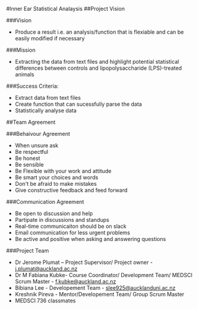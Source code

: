#Inner Ear Statistical Analaysis 
##Project Vision

###Vision
- Produce a result i.e. an analysis/function that is flexiable and can be easily modified if necessary 

###Mission
- Extracting the data from text files and highlight potential statistical differences between controls and lipopolysaccharide (LPS)-treated animals

###Success Criteria: 
- Extract data from text files 
- Create function that can sucessfully parse the data
- Statistically analyse data

##Team Agreement 

###Behaivour Agreement 
- When unsure ask
- Be respectful
- Be honest
- Be sensible
- Be Flexible with your work and attitude 
- Be smart your choices and words
- Don't be afraid to make mistakes
- Give constructive feedback and feed forward 

###Communication Agreement 
- Be open to discussion and help
- Partipate in discussions and standups
- Real-time communicaiton should be on slack
- Email communication for less urgent problems 
- Be active and positive when asking and answering questions

###Project Team 
- Dr Jerome Plumat – Project Supervisor/ Project owner - j.plumat@auckland.ac.nz
- Dr M Fabiana Kubke- Course Coordinator/ Development Team/ MEDSCI Scrum Master - f.kubke@auckland.ac.nz 
- Bibiana Lee - Developement Team - slee925@aucklanduni.ac.nz
- Kreshnik Pireva - Mentor/Developement Team/ Group Scrum Master 
- MEDSCI 736 classmates 
